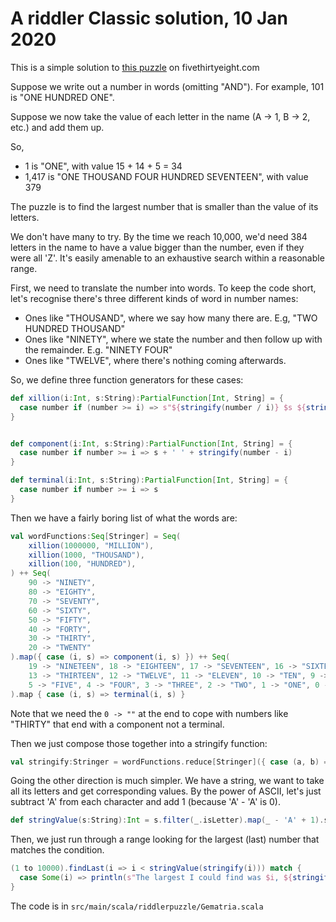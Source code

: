 # A riddler Classic solution, 10 Jan 2020

This is a simple solution to [this puzzle](https://fivethirtyeight.com/features/can-you-find-a-number-worth-its-weight-in-letters/)
on fivethirtyeight.com 

Suppose we write out a number in words (omitting "AND"). For example, 101 is "ONE HUNDRED ONE".

Suppose we now take the value of each letter in the name (A -> 1, B -> 2, etc.) and add them up.

So, 

* 1 is "ONE", with value 15 + 14 + 5 = 34
* 1,417 is "ONE THOUSAND FOUR HUNDRED SEVENTEEN", with value 379

The puzzle is to find the largest number that is smaller than the value of its letters.

We don't have many to try. By the time we reach 10,000, we'd need 384 letters in the name to have a value bigger than 
the number, even if they were all 'Z'. It's easily amenable to an exhaustive search within a reasonable range.

First, we need to translate the number into words. To keep the code short, let's recognise there's three different
kinds of word in number names:

* Ones like "THOUSAND", where we say how many there are. E.g, "TWO HUNDRED THOUSAND"
* Ones like "NINETY", where we state the number and then follow up with the remainder. E.g. "NINETY FOUR"
* Ones like "TWELVE", where there's nothing coming afterwards.

So, we define three function generators for these cases:

```scala
def xillion(i:Int, s:String):PartialFunction[Int, String] = {
  case number if (number >= i) => s"${stringify(number / i)} $s ${stringify(number % i)}"
}


def component(i:Int, s:String):PartialFunction[Int, String] = {
  case number if number >= i => s + ' ' + stringify(number - i)
}

def terminal(i:Int, s:String):PartialFunction[Int, String] = {
  case number if number >= i => s
}
```

Then we have a fairly boring list of what the words are:

```scala
val wordFunctions:Seq[Stringer] = Seq(
    xillion(1000000, "MILLION"),
    xillion(1000, "THOUSAND"),
    xillion(100, "HUNDRED"),
) ++ Seq(
    90 -> "NINETY",
    80 -> "EIGHTY",
    70 -> "SEVENTY",
    60 -> "SIXTY",
    50 -> "FIFTY",
    40 -> "FORTY",
    30 -> "THIRTY",
    20 -> "TWENTY"
).map({ case (i, s) => component(i, s) }) ++ Seq(
    19 -> "NINETEEN", 18 -> "EIGHTEEN", 17 -> "SEVENTEEN", 16 -> "SIXTEEN", 15 -> "FIFTEEN", 14 -> "FOURTEEN", 
    13 -> "THIRTEEN", 12 -> "TWELVE", 11 -> "ELEVEN", 10 -> "TEN", 9 -> "NINE", 8 -> "EIGHT", 7 -> "SEVEN", 6 -> "SIX", 
    5 -> "FIVE", 4 -> "FOUR", 3 -> "THREE", 2 -> "TWO", 1 -> "ONE", 0 -> ""
).map { case (i, s) => terminal(i, s) }
```

Note that we need the `0 -> ""` at the end to cope with numbers like "THIRTY" that end with a component not a terminal.

Then we just compose those together into a stringify function:

```scala
val stringify:Stringer = wordFunctions.reduce[Stringer]({ case (a, b) => a.orElse(b) })
```

Going the other direction is much simpler. We have a string, we want to take all its letters and get corresponding 
values. By the power of ASCII, let's just subtract 'A' from each character and add 1 (because 'A' - 'A' is 0).

```scala
def stringValue(s:String):Int = s.filter(_.isLetter).map(_ - 'A' + 1).sum
```

Then, we just run through a range looking for the largest (last) number that matches the condition.

```scala
(1 to 10000).findLast(i => i < stringValue(stringify(i))) match {
  case Some(i) => println(s"The largest I could find was $i, ${stringify(i)} which is less than its value ${stringValue(stringify(i))} ")
}
```

The code is in `src/main/scala/riddlerpuzzle/Gematria.scala`
